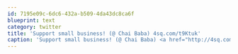 ```yaml
---
id: 7195e09c-6dc6-432a-b509-4da43dc8ca6f
blueprint: text
category: twitter
title: 'Support small business! (@ Chai Baba) 4sq.com/t9Ktuk'
caption: 'Support small business! (@ Chai Baba) <a href="http://4sq.com/t9Ktuk" title="http://4sq.com/t9Ktuk" class="link link_untco">4sq.com/t9Ktuk</a>'
---
```

